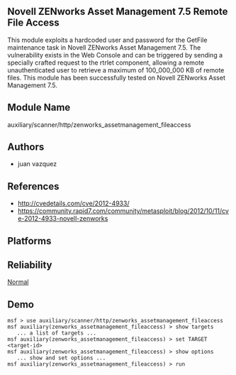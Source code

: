## Novell ZENworks Asset Management 7.5 Remote File Access

This module exploits a hardcoded user and password for the 
GetFile maintenance task in Novell ZENworks Asset Management 
7.5. The vulnerability exists in the Web Console and can be 
triggered by sending a specially crafted request to the 
rtrlet component, allowing a remote unauthenticated user to 
retrieve a maximum of 100_000_000 KB of remote files. This 
module has been successfully tested on Novell ZENworks Asset 
Management 7.5.


## Module Name
auxiliary/scanner/http/zenworks_assetmanagement_fileaccess

## Authors
* juan vazquez


## References
* http://cvedetails.com/cve/2012-4933/
* https://community.rapid7.com/community/metasploit/blog/2012/10/11/cve-2012-4933-novell-zenworks




## Platforms


## Reliability
[Normal](https://github.com/rapid7/metasploit-framework/wiki/Exploit-Ranking)

## Demo

```
msf > use auxiliary/scanner/http/zenworks_assetmanagement_fileaccess
msf auxiliary(zenworks_assetmanagement_fileaccess) > show targets
   ... a list of targets ...
msf auxiliary(zenworks_assetmanagement_fileaccess) > set TARGET <target-id>
msf auxiliary(zenworks_assetmanagement_fileaccess) > show options
   ... show and set options ...
msf auxiliary(zenworks_assetmanagement_fileaccess) > run
```
    
    